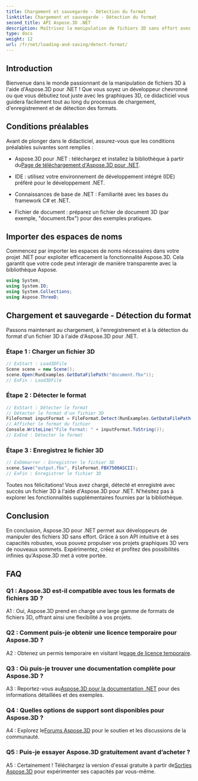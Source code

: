 ```yaml
---
title: Chargement et sauvegarde - Détection du format
linktitle: Chargement et sauvegarde - Détection du format
second_title: API Aspose.3D .NET
description: Maîtrisez la manipulation de fichiers 3D sans effort avec Aspose.3D pour .NET. Chargez, enregistrez et détectez les formats en toute transparence.
type: docs
weight: 12
url: /fr/net/loading-and-saving/detect-format/
---
```

## Introduction

Bienvenue dans le monde passionnant de la manipulation de fichiers 3D à l'aide d'Aspose.3D pour .NET ! Que vous soyez un développeur chevronné ou que vous débutiez tout juste avec les graphiques 3D, ce didacticiel vous guidera facilement tout au long du processus de chargement, d'enregistrement et de détection des formats.

## Conditions préalables

Avant de plonger dans le didacticiel, assurez-vous que les conditions préalables suivantes sont remplies :

-  Aspose.3D pour .NET : téléchargez et installez la bibliothèque à partir du[Page de téléchargement d'Aspose.3D pour .NET](https://releases.aspose.com/3d/net/).

- IDE : utilisez votre environnement de développement intégré (IDE) préféré pour le développement .NET.

- Connaissances de base de .NET : Familiarité avec les bases du framework C# et .NET.

- Fichier de document : préparez un fichier de document 3D (par exemple, "document.fbx") pour des exemples pratiques.

## Importer des espaces de noms

Commencez par importer les espaces de noms nécessaires dans votre projet .NET pour exploiter efficacement la fonctionnalité Aspose.3D. Cela garantit que votre code peut interagir de manière transparente avec la bibliothèque Aspose.

```csharp
using System;
using System.IO;
using System.Collections;
using Aspose.ThreeD;
```

## Chargement et sauvegarde - Détection du format

Passons maintenant au chargement, à l'enregistrement et à la détection du format d'un fichier 3D à l'aide d'Aspose.3D pour .NET.

### Étape 1 : Charger un fichier 3D

```csharp
// ExStart : Load3DFile
Scene scene = new Scene();
scene.Open(RunExamples.GetDataFilePath("document.fbx"));
// ExFin : Load3DFile
```

### Étape 2 : Détecter le format

```csharp
// ExStart : Détecter le format
// Détecter le format d'un fichier 3D
FileFormat inputFormat = FileFormat.Detect(RunExamples.GetDataFilePath("document.fbx"));
// Afficher le format du fichier
Console.WriteLine("File Format: " + inputFormat.ToString());
// ExEnd : Détecter le format
```

### Étape 3 : Enregistrez le fichier 3D

```csharp
// ExDémarrer : Enregistrer le fichier 3D
scene.Save("output.fbx", FileFormat.FBX7500ASCII);
// ExFin : Enregistrer le fichier 3D
```

Toutes nos félicitations! Vous avez chargé, détecté et enregistré avec succès un fichier 3D à l'aide d'Aspose.3D pour .NET. N'hésitez pas à explorer les fonctionnalités supplémentaires fournies par la bibliothèque.

## Conclusion

En conclusion, Aspose.3D pour .NET permet aux développeurs de manipuler des fichiers 3D sans effort. Grâce à son API intuitive et à ses capacités robustes, vous pouvez propulser vos projets graphiques 3D vers de nouveaux sommets. Expérimentez, créez et profitez des possibilités infinies qu'Aspose.3D met à votre portée.

## FAQ

### Q1 : Aspose.3D est-il compatible avec tous les formats de fichiers 3D ?

A1 : Oui, Aspose.3D prend en charge une large gamme de formats de fichiers 3D, offrant ainsi une flexibilité à vos projets.

### Q2 : Comment puis-je obtenir une licence temporaire pour Aspose.3D ?

 A2 : Obtenez un permis temporaire en visitant le[page de licence temporaire](https://purchase.aspose.com/temporary-license/).

### Q3 : Où puis-je trouver une documentation complète pour Aspose.3D ?

 A3 : Reportez-vous au[Aspose.3D pour la documentation .NET](https://reference.aspose.com/3d/net/) pour des informations détaillées et des exemples.

### Q4 : Quelles options de support sont disponibles pour Aspose.3D ?

 A4 : Explorez le[Forums Aspose.3D](https://forum.aspose.com/c/3d/18) pour le soutien et les discussions de la communauté.

### Q5 : Puis-je essayer Aspose.3D gratuitement avant d’acheter ?

 A5 : Certainement ! Téléchargez la version d'essai gratuite à partir de[Sorties Aspose.3D](https://releases.aspose.com/) pour expérimenter ses capacités par vous-même.